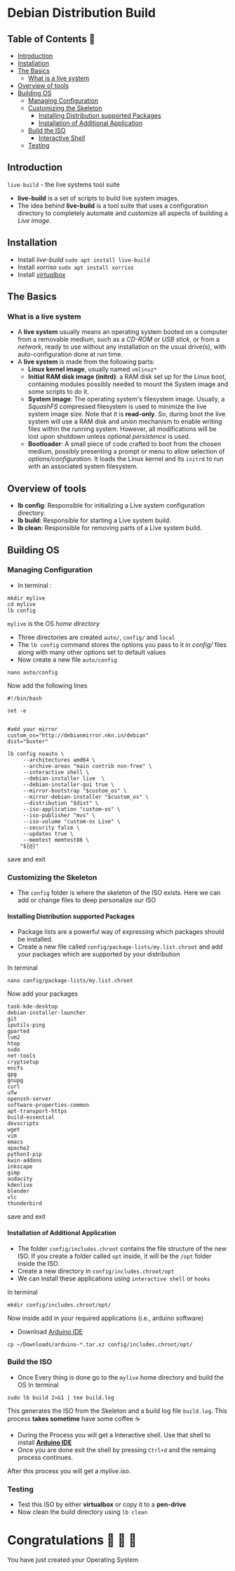 # Debian Distribution Build

## Table of Contents :memo:
- [Introduction](#introduction)
- [Installation](#installation)
- [The Basics](#the-basics)
  - [What is a live system](#what-is-a-live-system)
- [Overview of tools](#overview-of-tools)
- [Building OS](#building-os)
  - [Managing Configuration](#managing-configuration)
  - [Customizing the Skeleton](###customizing-the-skeleton)
    - [Installing Distribution supported Packages](#installing-distribution-supported-packages)
    - [Installation of Additional Application](#installation-of-additional-application)
  - [Build the ISO](#build-the-iso)
    - [Interactive Shell](#interactive-shell)
  - [Testing](#testing)

## Introduction
`live-build` - the live systems tool suite
- __live-build__ is a set of scripts to build live system images. 
- The idea behind __live-build__ is a tool suite that uses a configuration directory to completely automate and customize all aspects of building a *Live image*.

## Installation
- Install *live-build*
`sudo apt install live-build`
- Install *xorriso* 
`sudo apt install xorriso`
- Install *[virtualbox](https://tecadmin.net/install-virtualbox-debian-9-stretch/)*

## The Basics
### What is a live system
- A __live system__ usually means an operating system booted on a computer from a removable medium, such as a *CD-ROM* or *USB stick*, or from a *network*, ready to use without any installation on the usual drive(s), with auto-configuration done at run time.
- A __live system__ is made from the following parts:
  - __Linux kernel image__, usually named `vmlinuz*`
  - __Initial RAM disk image (initrd)__: a RAM disk set up for the Linux boot, containing modules possibly needed to mount the System image and some scripts to do it. 
  - __System image__: The operating system's filesystem image. Usually, a *SquashFS* compressed filesystem is used to minimize the live system image size. Note that it is __read-only__. So, during boot the live system will use a RAM disk and *union* mechanism to enable writing files within the running system. However, all modifications will be lost upon shutdown unless optional *persistence* is used. 
  - __Bootloader__: A small piece of code crafted to boot from the chosen medium, possibly presenting a prompt or menu to allow selection of *options/configuration*. It loads the Linux kernel and its `initrd` to run with an associated system filesystem.

## Overview of tools
- __lb config__: Responsible for initializing a Live system configuration directory.
- __lb build__: Responsible for starting a Live system build.
- __lb clean__: Responsible for removing parts of a Live system build.

## Building OS
### Managing Configuration
- In terminal :
```
mkdir mylive 
cd mylive
lb config
```
`mylive` is the OS *home directory*
- Three directories are created `auto/`, `config/` and `local`
- The `lb config` command stores the options you pass to it in *config/*  files along with many other options set to default values
-  Now create a new file `auto/config`
```
nano auto/config
```
Now add the following lines
```
#!/bin/bash

set -e


#add your mirror
custom_os="http://debianmirror.nkn.in/debian"
dist="buster"

lb config noauto \
     --architectures amd64 \
     --archive-areas "main contrib non-free" \
     --interactive shell \
     --debian-installer live  \
     --debian-installer-gui true \
     --mirror-bootstrap "$custom_os" \
     --mirror-debian-installer "$custom_os" \
     --distribution "$dist" \
     --iso-application "custom-os" \
     --iso-publisher "mvs" \
     --iso-volume "custom-os Live" \
     --security false \
     --updates true \
     --memtest memtest86 \
	"${@}"

```
save and exit

### Customizing the Skeleton
- The `config` folder is where the skeleton of the ISO exists. Here we can add or change files to deep personalize our ISO
#### Installing Distribution supported Packages
- Package lists are a powerful way of expressing which packages should be installed.
- Create a new file called `config/package-lists/my.list.chroot` and add your packages which are supported by your distribution

In terminal
```
nano config/package-lists/my.list.chroot
```
Now add your packages
```
task-kde-desktop
debian-installer-launcher
git
iputils-ping
gparted
lvm2
htop
sudo
net-tools
cryptsetup
encfs
gpg
gnupg
curl
ufw
openssh-server
software-properties-common
apt-transport-https
build-essential
devscripts
wget
vim
emacs
apache2
python3-pip
kwin-addons
inkscape
gimp
audacity
kdenlive
blender
vlc
thunderbird

```
save and exit

#### Installation of Additional Application
- The folder `config/includes.chroot` contains the file structure of the new ISO. If you create a folder called `opt` inside, it will be the `/opt` folder inside the ISO.
- Create a new directory in `config/includes.chroot/opt`
- We can install these applications using `interactive shell` or `hooks`

In terminal
```
mkdir config/includes.chroot/opt/
```
Now inside add in your required applications (i.e., arduino software)
- Download [Arduino IDE](https://www.arduino.cc/en/main/software)
```
cp ~/Downloads/arduino-*.tar.xz config/includes.chroot/opt/
```

### Build the ISO
- Once Every thing is done go to the `mylive` home directory and build the OS
In terminal
```
sudo lb build 2>&1 | tee build.log
```
This generates the ISO from the Skeleton and a build log file  `build.log`. 
This process __takes sometime__ have some coffee :coffee:
- During the Process you will get a Interactive shell. Use that shell to install  [__Arduino IDE__](https://www.arduino.cc/en/guide/linux)
- Once you are done exit the shell by pressing `Ctrl+d` and the remaing process continues.

 After this process you will get a *mylive.iso*.
  
### Testing
- Test this ISO by either __virtualbox__ or copy it to a __pen-drive__
- Now clean the build directory using `lb clean`
 
# Congratulations :tada: :tada: :tada:
You have just created your Operating System
  

